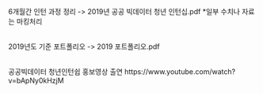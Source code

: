 

6개월간 인턴 과정 정리 -> 2019년 공공 빅데이터 청년 인턴십.pdf
*일부 수치나 자료는 마킹처리

<br>2019년도 기준 포트폴리오 -> 2019 포트폴리오.pdf

<br>
공공빅데이터 청년인턴쉽 홍보영상 출연 https://www.youtube.com/watch?v=bApNy0kHzjM




